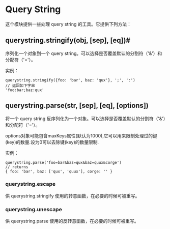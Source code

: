 # Query String

这个模块提供一些处理 query string 的工具。它提供下列方法：

## querystring.stringify(obj, [sep], [eq])#

序列化一个对象到一个 query string。可以选择是否覆盖默认的分割符（'&'）和分配符（'='）。

实例：

    querystring.stringify({foo: 'bar', baz: 'qux'}, ';', ':')
    // 返回如下字串
    'foo:bar;baz:qux'

## querystring.parse(str, [sep], [eq], [options])

将一个 query string 反序列化为一个对象。可以选择是否覆盖默认的分割符（'&'）和分配符（'='）。

options对象可能包含maxKeys属性(默认为1000),它可以用来限制处理过的键(key)的数量.设为0可以去除键(key)的数量限制.

实例：

    querystring.parse('foo=bar&baz=qux&baz=quux&corge')
    // returns
    { foo: 'bar', baz: ['qux', 'quux'], corge: '' }

### querystring.escape

供 querystring.stringify 使用的转意函数，在必要的时候可被重写。

### querystring.unescape

供 querystring.parse 使用的反转意函数，在必要的时候可被重写。
